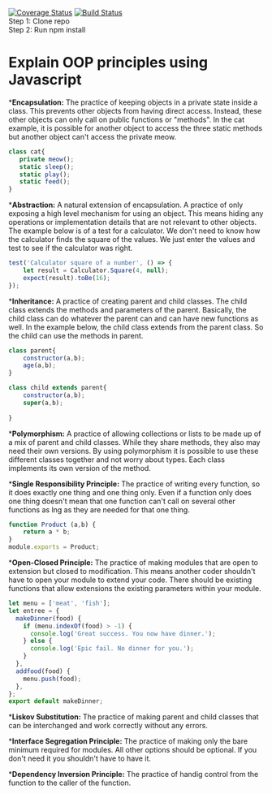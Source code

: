 [![Coverage Status](https://coveralls.io/repos/github/gs494/is219calculator/badge.svg?branch=master)](https://coveralls.io/github/gs494/is219calculator?branch=master) 
[![Build Status](https://travis-ci.org/gs494/is219calculator.svg?branch=master)](https://travis-ci.org/gs494/is219calculator)   
Step 1: Clone repo  
Step 2: Run npm install     

# Explain OOP principles using Javascript    

*__Encapsulation:__ The practice of keeping objects in a private state inside a class. 
This prevents other objects from having direct access.
 Instead, these other objects can only call on public functions or "methods". In the cat example, it is possible for 
 another object to access the three static methods but another object can't access the private meow. 
 ```js
class cat{
    private meow();
    static sleep();
    static play();
    static feed();
}
```
*__Abstraction:__ A natural extension of encapsulation. 
A practice of only exposing a high level mechanism for using an object. 
This means hiding any operations or implementation details that are not relevant to other objects. 
The example below is of a test for a calculator. 
We don't need to know how the calculator finds the square of the values. 
We just enter the values and test to see if the calculator was right.
```js
test('Calculator square of a number', () => {
    let result = Calculator.Square(4, null);
    expect(result).toBe(16);
});
```
*__Inheritance:__   A practice of creating parent and child classes. 
The child class extends the methods and parameters of the parent. 
Basically, the child class can do whatever the parent can and can have new functions as well. 
In the example below, the child class extends from the parent class. So the child can use the methods in parent.
```js
class parent{
    constructor(a,b);
    age(a,b);
}

class child extends parent{
    constructor(a,b);
    super(a,b);
    
}
```
*__Polymorphism:__ A practice of allowing collections or lists to be made up of a mix of parent and child classes. 
While they share methods, they also may need their own versions. 
By using polymorphism it is possible to use these different classes together and not worry about types. 
Each class implements its own version of the method. 

*__Single Responsibility Principle:__ The practice of writing every function, so 
it does exactly one thing and one thing only. 
Even if a function only does one thing doesn't mean that one function can't call
 on several other functions as lng as they are needed for that one thing.
```js
function Product (a,b) {
    return a * b;
}
module.exports = Product;
```
*__Open-Closed Principle:__ The practice of making modules that are open to extension but closed to modification. 
This means another coder shouldn't have to open your module to extend your code. 
There should be existing functions that allow extensions the existing parameters within your module.
```js
let menu = ['meat', 'fish'];
let entree = {
  makeDinner(food) {
    if (menu.indexOf(food) > -1) {
      console.log('Great success. You now have dinner.');
    } else {
      console.log('Epic fail. No dinner for you.');
    }
  },
  addfood(food) {
    menu.push(food);
  },
};
export default makeDinner;
```
*__Liskov Substitution:__ The practice of making parent and child classes that can be interchanged and work correctly without any errors.

*__Interface Segregation Principle:__ The practice of making only the bare minimum required for modules. All other options should be optional. 
If you don't need it you shouldn't have to have it.

*__Dependency Inversion Principle:__ The practice of handig control from the function to the caller of the function.